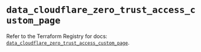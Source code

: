 # `data_cloudflare_zero_trust_access_custom_page`

Refer to the Terraform Registry for docs: [`data_cloudflare_zero_trust_access_custom_page`](https://registry.terraform.io/providers/cloudflare/cloudflare/5.10.1/docs/data-sources/zero_trust_access_custom_page).
